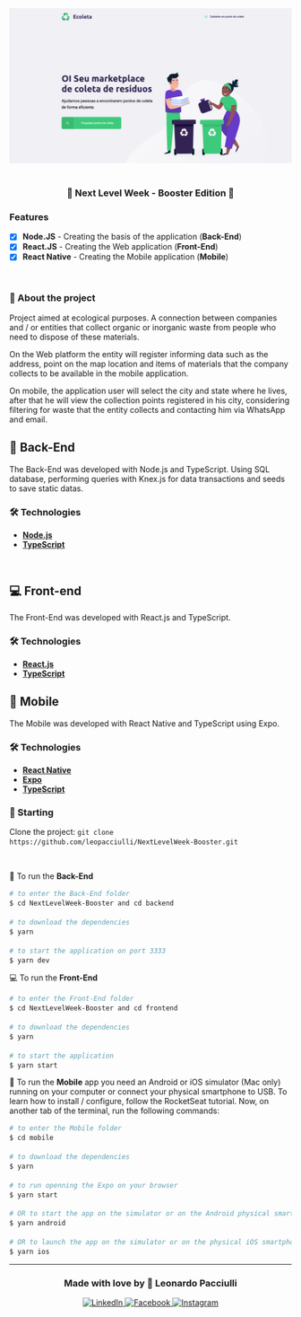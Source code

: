 <div align="center">
  <img alt="NLW" src="./eco.png" width="650px" />
</div>

<br>

<h3 align="center">
  🚀 Next Level Week - Booster Edition 🚀
</h3>

### Features
- [X] **Node.JS** - Creating the basis of the application (**Back-End**)
- [X] **React.JS** - Creating the Web application (**Front-End**)
- [X] **React Native** - Creating the Mobile application (**Mobile**)

<br>

### 📝 About the project
Project aimed at ecological purposes. A connection between companies and / or entities that collect organic or inorganic waste from people who need to dispose of these materials.

On the Web platform the entity will register informing data such as the address, point on the map location and items of materials that the company collects to be available in the mobile application.

On mobile, the application user will select the city and state where he lives, after that he will view the collection points registered in his city, considering filtering for waste that the entity collects and contacting him via WhatsApp and email.

## 🤖 Back-End
The Back-End was developed with Node.js and TypeScript. Using SQL database, performing queries with Knex.js for data transactions and seeds to save static datas.

### 🛠 Technologies
- **[Node.js](https://nodejs.org/en/)**
- **[TypeScript](https://www.typescriptlang.org/)**

<br>

## 💻 Front-end
The Front-End was developed with React.js and TypeScript.

### 🛠 Technologies
- **[React.js](https://pt-br.reactjs.org/)**
- **[TypeScript](https://www.typescriptlang.org/)**

## 📱 Mobile
The Mobile was developed with React Native and TypeScript using Expo.

### 🛠 Technologies
- **[React Native](https://reactnative.dev/)**
- **[Expo](https://expo.io/)**
- **[TypeScript](https://www.typescriptlang.org/)**

### 🏁 Starting
Clone the project: `git clone https://github.com/leopacciulli/NextLevelWeek-Booster.git`

<br>

🤖 To run the **Back-End**

````zsh
# to enter the Back-End folder
$ cd NextLevelWeek-Booster and cd backend

# to download the dependencies
$ yarn

# to start the application on port 3333
$ yarn dev
````

💻 To run the **Front-End**

````zsh
# to enter the Front-End folder
$ cd NextLevelWeek-Booster and cd frontend

# to download the dependencies
$ yarn

# to start the application
$ yarn start
````

📱 To run the **Mobile** app you need an Android or iOS simulator (Mac only) running on your computer or connect your physical smartphone to USB. To learn how to install / configure, follow the RocketSeat tutorial.
Now, on another tab of the terminal, run the following commands:

````zsh
# to enter the Mobile folder
$ cd mobile

# to download the dependencies
$ yarn

# to run openning the Expo on your browser
$ yarn start

# OR to start the app on the simulator or on the Android physical smartphone connected to the USB device
$ yarn android

# OR to launch the app on the simulator or on the physical iOS smartphone connected to the USB device (only using Mac)
$ yarn ios
````

---

<h3 align="center">
  Made with love by 💙 Leonardo Pacciulli
</h3>

<p align="center">
  <a href="https://www.linkedin.com/in/leonardo-pacciulli">
    <img alt="LinkedIn" src="https://img.shields.io/badge/LinkedIn-/in/leonardopacciulli-0e76a8?style=flat&logoColor=white&logo=linkedin">
  </a>
  <a href="https://www.facebook.com/paculli">
    <img alt="Facebook" src="https://img.shields.io/badge/Facebook-/LeonardoPacciulli-1778F2?style=flat&logoColor=white&logo=facebook">
  </a>
  <a href="https://www.instagram.com/leopacciulli/">
    <img alt="Instagram" src="https://img.shields.io/badge/Instagram-@leopacciulli-833AB4?style=flat&logoColor=white&logo=instagram">
  </a>
</p>
